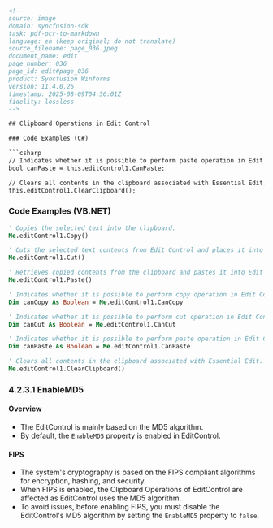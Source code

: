 ```html
<!-- 
source: image
domain: syncfusion-sdk
task: pdf-ocr-to-markdown
language: en (keep original; do not translate)
source_filename: page_036.jpeg
document_name: edit
page_number: 036
page_id: edit#page_036
product: Syncfusion Winforms
version: 11.4.0.26
timestamp: 2025-08-09T04:56:01Z
fidelity: lossless
-->

## Clipboard Operations in Edit Control

### Code Examples (C#)

```csharp
// Indicates whether it is possible to perform paste operation in Edit Control.
bool canPaste = this.editControl1.CanPaste;

// Clears all contents in the clipboard associated with Essential Edit.
this.editControl1.ClearClipboard();
```

### Code Examples (VB.NET)

```vb
' Copies the selected text into the clipboard.
Me.editControl1.Copy()

' Cuts the selected text contents from Edit Control and places it into the clipboard.
Me.editControl1.Cut()

' Retrieves copied contents from the clipboard and pastes it into Edit Control.
Me.editControl1.Paste()

' Indicates whether it is possible to perform copy operation in Edit Control.
Dim canCopy As Boolean = Me.editControl1.CanCopy

' Indicates whether it is possible to perform cut operation in Edit Control.
Dim canCut As Boolean = Me.editControl1.CanCut

' Indicates whether it is possible to perform paste operation in Edit Control.
Dim canPaste As Boolean = Me.editControl1.CanPaste

' Clears all contents in the clipboard associated with Essential Edit.
Me.editControl1.ClearClipboard()
```

### 4.2.3.1 EnableMD5

#### Overview
- The EditControl is mainly based on the MD5 algorithm.
- By default, the `EnableMD5` property is enabled in EditControl.

#### FIPS
- The system's cryptography is based on the FIPS compliant algorithms for encryption, hashing, and security.
- When FIPS is enabled, the Clipboard Operations of EditControl are affected as EditControl uses the MD5 algorithm.
- To avoid issues, before enabling FIPS, you must disable the EditControl's MD5 algorithm by setting the `EnableMD5` property to `false`.

<!-- tags: [product, winforms, editcontrol, clipboard, md5, fips] keywords: [enablemd5, clipboard operations, md5 algorithm, fips, cryptography, encryption, hashing, security, essential edit, editcontrol] -->
```